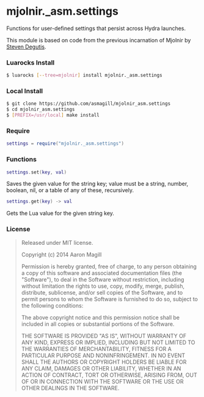 mjolnir._asm.settings
=====================

Functions for user-defined settings that persist across Hydra launches.

This module is based on code from the previous incarnation of Mjolnir by [Steven Degutis](https://github.com/sdegutis/).

### Luarocks Install
~~~bash
$ luarocks [--tree=mjolnir] install mjolnir._asm.settings
~~~

### Local Install
~~~bash
$ git clone https://github.com/asmagill/mjolnir_asm.settings
$ cd mjolnir_asm.settings
$ [PREFIX=/usr/local] make install
~~~

### Require

~~~lua
settings = require("mjolnir._asm.settings")
~~~

### Functions

~~~lua
settings.set(key, val)
~~~
Saves the given value for the string key; value must be a string, number, boolean, nil, or a table of any of these, recursively.

~~~lua
settings.get(key) -> val
~~~
Gets the Lua value for the given string key.

### License

> Released under MIT license.
>
> Copyright (c) 2014 Aaron Magill
>
> Permission is hereby granted, free of charge, to any person obtaining a copy
> of this software and associated documentation files (the "Software"), to deal
> in the Software without restriction, including without limitation the rights
> to use, copy, modify, merge, publish, distribute, sublicense, and/or sell
> copies of the Software, and to permit persons to whom the Software is
> furnished to do so, subject to the following conditions:
>
> The above copyright notice and this permission notice shall be included in
> all copies or substantial portions of the Software.
>
> THE SOFTWARE IS PROVIDED "AS IS", WITHOUT WARRANTY OF ANY KIND, EXPRESS OR
> IMPLIED, INCLUDING BUT NOT LIMITED TO THE WARRANTIES OF MERCHANTABILITY,
> FITNESS FOR A PARTICULAR PURPOSE AND NONINFRINGEMENT. IN NO EVENT SHALL THE
> AUTHORS OR COPYRIGHT HOLDERS BE LIABLE FOR ANY CLAIM, DAMAGES OR OTHER
> LIABILITY, WHETHER IN AN ACTION OF CONTRACT, TORT OR OTHERWISE, ARISING FROM,
> OUT OF OR IN CONNECTION WITH THE SOFTWARE OR THE USE OR OTHER DEALINGS IN
> THE SOFTWARE.
